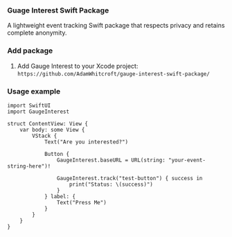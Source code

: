 ### Guage Interest Swift Package

A lightweight event tracking Swift package that respects privacy and retains complete anonymity.

### Add package

1. Add Gauge Interest to your Xcode project: `https://github.com/AdamWhitcroft/gauge-interest-swift-package/`

### Usage example

```
import SwiftUI
import GaugeInterest

struct ContentView: View {
    var body: some View {
        VStack {
            Text("Are you interested?")
            
            Button {
                GaugeInterest.baseURL = URL(string: "your-event-string-here")!

                GaugeInterest.track("test-button") { success in
                    print("Status: \(success)")
                }
            } label: {
                Text("Press Me")
            }
        }
    }
}

```
